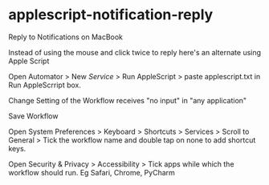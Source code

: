 # applescript-notification-reply
Reply to Notifications on MacBook


Instead of using the mouse and click twice to reply here's an alternate using Apple Script

Open Automator > New *Service* > Run AppleScript > paste applescript.txt in Run AppleScrript box.

Change Setting of the Workflow receives "no input" in "any application"

Save Workflow

Open System Preferences > Keyboard > Shortcuts > Services > Scroll to General > Tick the workflow name and double tap on none to add shortcut keys.

Open Security & Privacy > Accessibility > Tick apps while which the workflow should run. Eg Safari, Chrome, PyCharm 
